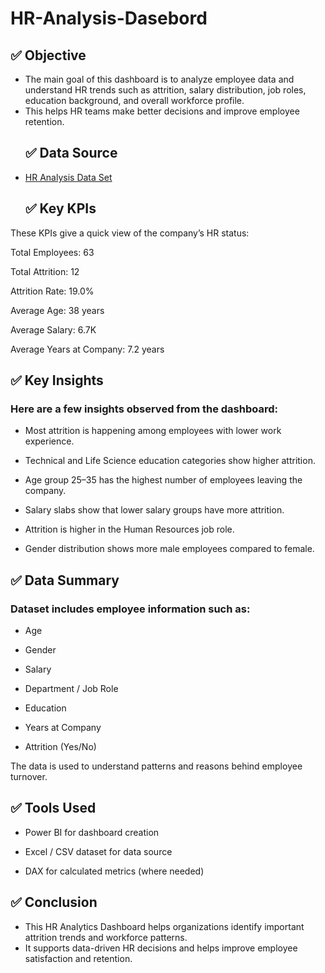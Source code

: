 # HR-Analysis-Dasebord
## ✅ Objective

- The main goal of this dashboard is to analyze employee data and understand HR trends such as attrition, salary distribution, job roles, education background, and overall workforce profile.
- This helps HR teams make better decisions and improve employee retention.
  ## ✅ Data Source
- [HR Analysis Data Set](https://raw.githubusercontent.com/hink001/HR-Analysis-Dasebord/refs/heads/main/HR_Analytics.csv)
  ## ✅ Key KPIs

These KPIs give a quick view of the company’s HR status:

Total Employees: 63

Total Attrition: 12

Attrition Rate: 19.0%

Average Age: 38 years

Average Salary: 6.7K

Average Years at Company: 7.2 years

## ✅ Key Insights

### Here are a few insights observed from the dashboard:

- Most attrition is happening among employees with lower work experience.

- Technical and Life Science education categories show higher attrition.

- Age group 25–35 has the highest number of employees leaving the company.

- Salary slabs show that lower salary groups have more attrition.

- Attrition is higher in the Human Resources job role.

- Gender distribution shows more male employees compared to female.

##  ✅ Data Summary

### Dataset includes employee information such as:

- Age

- Gender

- Salary

- Department / Job Role

- Education

- Years at Company

- Attrition (Yes/No)

The data is used to understand patterns and reasons behind employee turnover.
## ✅ Tools Used

- Power BI for dashboard creation

- Excel / CSV dataset for data source

- DAX for calculated metrics (where needed)
 ## ✅ Conclusion

- This HR Analytics Dashboard helps organizations identify important attrition trends and workforce patterns.
- It supports data-driven HR decisions and helps improve employee satisfaction and retention.
